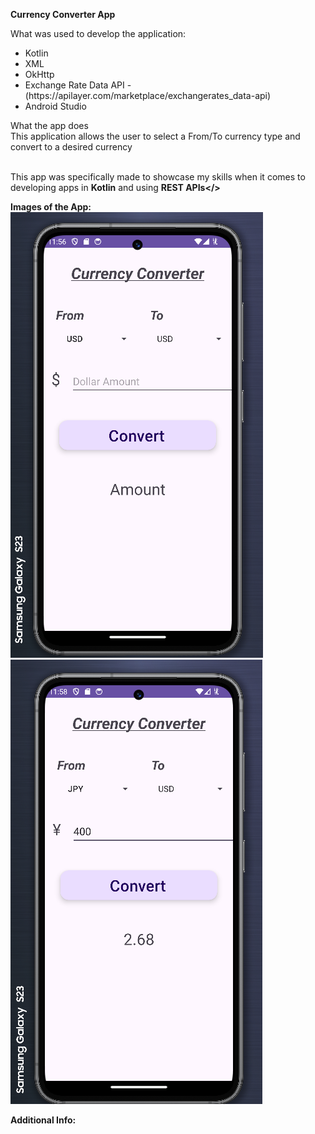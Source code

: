 <b>Currency Converter App</b>

What was used to develop the application:
 <ul>
  <li>Kotlin</li>
  <li>XML</li>
  <li>OkHttp</li>
  <li>Exchange Rate Data API - (https://apilayer.com/marketplace/exchangerates_data-api)
 </li>
  <li>Android Studio</li>
</ul> 

  
What the app does
<br>This application allows the user to select a From/To currency type and convert to a desired currency 


<br> This app was specifically made to showcase my skills when it comes to developing apps in <b>Kotlin</b> and using <b>REST APIs</> 


Images of the App:
<br>
![Screenshot](CurrencyConverter1.png) ![Screenshot](CurrencyConverter2.png)


Additional Info:

